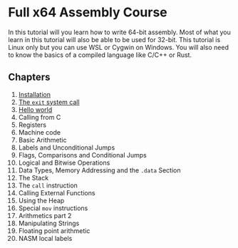 # Full x64 Assembly Course
In this tutorial will you learn how to write 64-bit assembly. Most of what you learn in this tutorial will also be able to be used for 32-bit. This tutorial is Linux only but you can use WSL or Cygwin on Windows. You will also need to know the basics of a compiled language like C/C++ or Rust.

## Chapters
1. [Installation](chapters/1_installation/README.md)
2. [The `exit` system call](chapters/2_exit_codes/README.md)
3. [Hello world](chapters/3_hello_world/README.md)
4. Calling from C
5. Registers
6. Machine code
7. Basic Arithmetic
8. Labels and Unconditional Jumps
9. Flags, Comparisons and Conditional Jumps
10. Logical and Bitwise Operations
11. Data Types, Memory Addressing and the `.data` Section
12. The Stack
13. The `call` instruction
14. Calling External Functions
15. Using the Heap
16. Special `mov` instructions
17. Arithmetics part 2
18. Manipulating Strings
19. Floating point arithmetic
20. NASM local labels
